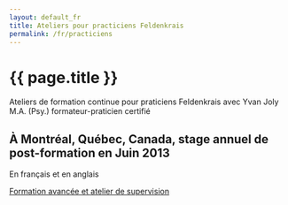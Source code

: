 ```yaml
---
layout: default_fr
title: Ateliers pour practiciens Feldenkrais
permalink: /fr/practiciens
---
```


# {{ page.title }}  

Ateliers de formation continue pour praticiens Feldenkrais avec Yvan Joly M.A. (Psy.) formateur-praticien certifié

## À Montréal, Québec, Canada, stage annuel de post-formation en Juin 2013

En français et en anglais

<a href="{{ site.baseurl }}/downloads/Atelierjuin2013_fr.pdf" class="pdf">Formation avancée et atelier de supervision</a>

